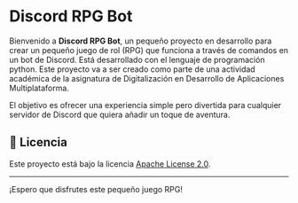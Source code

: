 # Discord RPG Bot

Bienvenido a **Discord RPG Bot**, un pequeño proyecto en desarrollo para crear un pequeño juego de rol (RPG) que funciona a través de comandos en un bot de Discord. Está desarrollado con el lenguaje de programación python. Este proyecto va a ser creado como parte de una actividad académica de la asignatura de Digitalización en Desarrollo de Aplicaciones Multiplataforma.

El objetivo es ofrecer una experiencia simple pero divertida para cualquier servidor de Discord que quiera añadir un toque de aventura.

## 📝 Licencia
Este proyecto está bajo la licencia [Apache License 2.0](LICENSE).

---
¡Espero que disfrutes este pequeño juego RPG!
